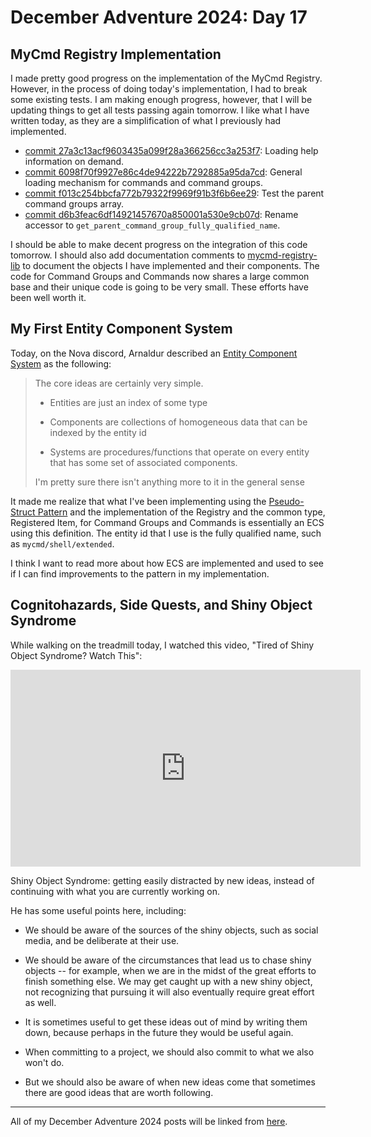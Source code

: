 # December Adventure 2024: Day 17

## MyCmd Registry Implementation

I made pretty good progress on the implementation of the MyCmd Registry. However, in the process of doing today's implementation, I had to break some existing tests. I am making enough progress, however, that I will be updating things to get all tests passing again tomorrow. I like what I have written today, as they are a simplification of what I previously had implemented.

* [commit 27a3c13acf9603435a099f28a366256cc3a253f7](https://github.com/travisbhartwell/mycmd/commit/27a3c13acf9603435a099f28a366256cc3a253f7): Loading help information on demand.
* [commit 6098f70f9927e86c4de94222b7292885a95da7cd](https://github.com/travisbhartwell/mycmd/commit/6098f70f9927e86c4de94222b7292885a95da7cd): General loading mechanism for commands and command groups.
* [commit f013c254bbcfa772b79322f9969f91b3f6b6ee29](https://github.com/travisbhartwell/mycmd/commit/f013c254bbcfa772b79322f9969f91b3f6b6ee29): Test the parent command groups array.
* [commit d6b3feac6df14921457670a850001a530e9cb07d](https://github.com/travisbhartwell/mycmd/commit/d6b3feac6df14921457670a850001a530e9cb07d): Rename accessor to `get_parent_command_group_fully_qualified_name`.

I should be able to make decent progress on the integration of this code tomorrow. I should also add documentation comments to [mycmd-registry-lib](https://github.com/travisbhartwell/mycmd/blob/d6b3feac6df14921457670a850001a530e9cb07d/mycmd/mycmd-registry-lib) to document the objects I have implemented and their components. The code for Command Groups and Commands now shares a large common base and their unique code is going to be very small. These efforts have been well worth it.

## My First Entity Component System

Today, on the Nova discord, Arnaldur described an [Entity Component System](https://en.wikipedia.org/wiki/Entity_component_system) as the following:

> The core ideas are certainly very simple.
>
> * Entities are just an index of some type
>
> * Components are collections of homogeneous data that can be indexed by the entity id
>
> * Systems are procedures/functions that operate on every entity that has some set of associated components.
>
> I'm pretty sure there isn't anything more to it in the general sense

It made me realize that what I've been implementing using the [Pseudo-Struct Pattern](../2024-12-07-december-adventure-2024:-day-7//#mycmd-development-pattern-pseudo-structs) and the implementation of the Registry and the common type, Registered Item, for Command Groups and Commands is essentially an ECS using this definition. The entity id that I use is the fully qualified name, such as `mycmd/shell/extended`.

I think I want to read more about how ECS are implemented and used to see if I can find improvements to the pattern in my implementation.

## Cognitohazards, Side Quests, and Shiny Object Syndrome

While walking on the treadmill today, I watched this video, "Tired of Shiny Object Syndrome? Watch This":

<iframe width="560" height="315" src="https://www.youtube.com/embed/WsIHnKph3BE?si=0HuedgBwfitQOVeb" title="YouTube video player" frameborder="0" allow="accelerometer; autoplay; clipboard-write; encrypted-media; gyroscope; picture-in-picture; web-share" referrerpolicy="strict-origin-when-cross-origin" allowfullscreen></iframe>

Shiny Object Syndrome: getting easily distracted by new ideas, instead of continuing with what you are currently working on.

He has some useful points here, including:
* We should be aware of the sources of the shiny objects, such as social media, and be deliberate at their use.

* We should be aware of the circumstances that lead us to chase shiny objects -- for example, when we are in the midst of the great efforts to finish something else. We may get caught up with a new shiny object, not recognizing that pursuing it will also eventually require great effort as well.

* It is sometimes useful to get these ideas out of mind by writing them down, because perhaps in the future they would be useful again.

* When committing to a project, we should also commit to what we also won't do.

* But we should also be aware of when new ideas come that sometimes there are good ideas that are worth following.

---

All of my December Adventure 2024 posts will be linked from [here](../../december-adventure-2024).
